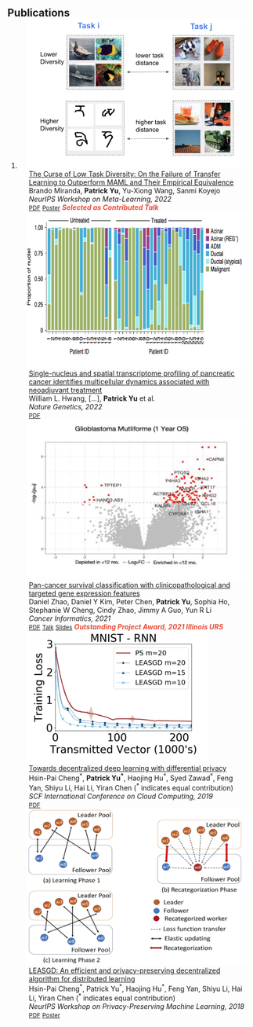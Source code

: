 <h2 id="publications" style="margin: 2px 0px -15px;">Publications</h2>

<div class="publications">
<ol class="bibliography">

<li>
<div class="pub-row">

  <div class="col-sm-3 abbr" style="position: relative;padding-right: 15px;padding-left: 15px;">
    <img src="assets/img/teaser_mamlvsusl.png" class="teaser img-fluid z-depth-1">
  </div>

  <div class="col-sm-9" style="position: relative;padding-right: 15px;padding-left: 20px;">
    <div class="title"><a href="https://arxiv.org/abs/2208.01545">The Curse of Low Task Diversity: On the Failure of Transfer Learning to Outperform MAML and Their Empirical Equivalence</a></div>
    <div class="author">Brando Miranda, <strong>Patrick Yu</strong>, Yu-Xiong Wang, Sanmi Koyejo</div>
    <div class="periodical"><em>NeurIPS Workshop on Meta-Learning, 2022</em></div>
    <div class="links">
      <a href="https://arxiv.org/pdf/2208.01545.pdf" class="btn btn-sm z-depth-0" role="button" target="_blank" style="font-size:12px;">PDF</a>
      <a href="assets/files/mamlvsuslposter.pdf" class="btn btn-sm z-depth-0" role="button" target="_blank" style="font-size:12px;">Poster</a>
      <strong><i style="color:#e74d3c">Selected as Contributed Talk</i></strong>
    </div>
  </div>
</div>


<div class="pub-row">

  <div class="col-sm-3 abbr" style="position: relative;padding-right: 15px;padding-left: 15px;">
    <img src="assets/img/teaser_singlenuc.png" class="teaser img-fluid z-depth-1">
  </div>

  <div class="col-sm-9" style="position: relative;padding-right: 15px;padding-left: 20px;">
    <div class="title"><a href="https://www.nature.com/articles/s41588-022-01134-8">Single-nucleus and spatial transcriptome profiling of pancreatic cancer identifies multicellular dynamics associated with neoadjuvant treatment</a></div>
    <div class="author">William L. Hwang, [...], <strong>Patrick Yu</strong> et al.</div>
    <div class="periodical"><em>Nature Genetics, 2022</em></div>
    <div class="links">
      <a href="https://drive.google.com/file/d/1vcQ0bu7a---qGuZzaHRXh9Jol_diMnzV/view" class="btn btn-sm z-depth-0" role="button" target="_blank" style="font-size:12px;">PDF</a>
    </div>
  </div>
</div>

<div class="pub-row">

  <div class="col-sm-3 abbr" style="position: relative;padding-right: 15px;padding-left: 15px;">
    <img src="assets/img/teaser_pancancer.png" class="teaser img-fluid z-depth-1">
  </div>

  <div class="col-sm-9" style="position: relative;padding-right: 15px;padding-left: 20px;">
    <div class="title"><a href="https://journals.sagepub.com/doi/full/10.1177/11769351211035137">Pan-cancer survival classification with clinicopathological and targeted gene expression features</a></div>
    <div class="author">Daniel Zhao, Daniel Y Kim, Peter Chen, <strong>Patrick Yu</strong>, Sophia Ho, Stephanie W Cheng, Cindy Zhao, Jimmy A Guo, Yun R Li</div>
    <div class="periodical"><em>Cancer Informatics, 2021</em></div>
    <div class="links">
      <a href="https://journals.sagepub.com/doi/pdf/10.1177/11769351211035137" class="btn btn-sm z-depth-0" role="button" target="_blank" style="font-size:12px;">PDF</a>
      <a href="https://youtu.be/o-7iu6zPKXA" class="btn btn-sm z-depth-0" role="button" target="_blank" style="font-size:12px;">Talk</a>
      <a href="assets/files/pancancerslides.pdf" class="btn btn-sm z-depth-0" role="button" target="_blank" style="font-size:12px;">Slides</a>
      <strong><i style="color:#e74d3c">Outstanding Project Award, 2021 Illinois URS</i></strong>
    </div>
  </div>
</div>

<div class="pub-row">

  <div class="col-sm-3 abbr" style="position: relative;padding-right: 15px;padding-left: 15px;">
    <img src="assets/img/teaser_towardsdiffpriv.png" class="teaser img-fluid z-depth-1">
  </div>

  <div class="col-sm-9" style="position: relative;padding-right: 15px;padding-left: 20px;">
    <div class="title"><a href="https://par.nsf.gov/servlets/purl/10095700">Towards decentralized deep learning with differential privacy</a></div>
    <div class="author">Hsin-Pai Cheng<sup>*</sup>, <strong>Patrick Yu<sup>*</sup></strong>, Haojing Hu<sup>*</sup>, Syed Zawad<sup>*</sup>, Feng Yan, Shiyu Li, Hai Li, Yiran Chen (<sup>*</sup> indicates equal contribution)</div>
    <div class="periodical"><em>SCF International Conference on Cloud Computing, 2019</em></div>
    <div class="links">
      <a href="https://par.nsf.gov/servlets/purl/10095700" class="btn btn-sm z-depth-0" role="button" target="_blank" style="font-size:12px;">PDF</a>
    </div>
  </div>
</div>


<div class="pub-row">

  <div class="col-sm-3 abbr" style="position: relative;padding-right: 15px;padding-left: 15px;">
    <img src="assets/img/teaser_leasgd.png" class="teaser img-fluid z-depth-1">
  </div>

  <div class="col-sm-9" style="position: relative;padding-right: 15px;padding-left: 20px;">
    <div class="title"><a href="https://arxiv.org/abs/1811.11124">LEASGD: An efficient and privacy-preserving decentralized algorithm for distributed learning</a></div>
    <div class="author">Hsin-Pai Cheng<sup>*</sup>, Patrick Yu<sup>*</sup>, Haojing Hu<sup>*</sup>, Feng Yan, Shiyu Li, Hai Li, Yiran Chen (<sup>*</sup> indicates equal contribution)</div>
    <div class="periodical"><em>NeurIPS Workshop on Privacy-Preserving Machine Learning, 2018</em></div>
    <div class="links">
      <a href="https://arxiv.org/pdf/1811.11124" class="btn btn-sm z-depth-0" role="button" target="_blank" style="font-size:12px;">PDF</a>
      <a href="assets/files/LEASGD_Project.pdf" class="btn btn-sm z-depth-0" role="button" target="_blank" style="font-size:12px;">Poster</a>
    </div>
  </div>
</div>

</li>

<br>

</ol>
</div>
